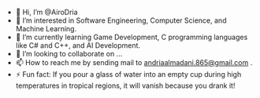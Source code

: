 - 👋 Hi, I’m @AiroDria
- 👀 I’m interested in Software Engineering, Computer Science, and Machine Learning.
- 🌱 I’m currently learning Game Development, C programming languages like C# and C++, and AI Development.
- 💞️ I’m looking to collaborate on ...
- 📫 How to reach me by sending mail to andriaalmadani.865@gmail.com .
- ⚡ Fun fact: If you pour a glass of water into an empty cup during high temperatures in tropical regions, it will vanish because you drank it!

<!---
AiroDria/AiroDria is a ✨ special ✨ repository because its `README.md` (this file) appears on your GitHub profile.
You can click the Preview link to take a look at your changes.
--->

